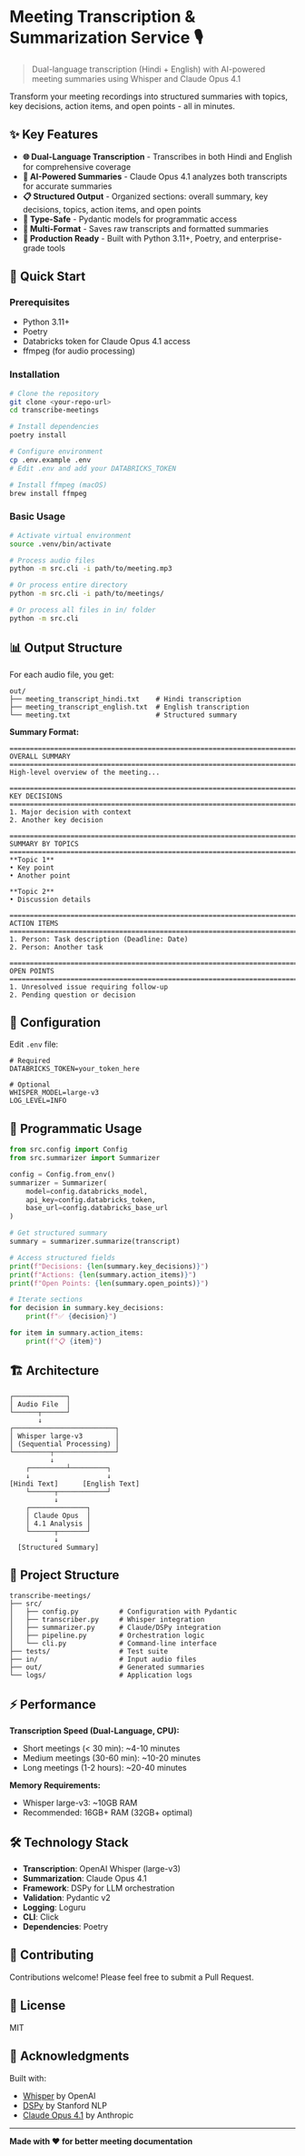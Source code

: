 # Meeting Transcription & Summarization Service 🎙️

> Dual-language transcription (Hindi + English) with AI-powered meeting summaries using Whisper and Claude Opus 4.1

Transform your meeting recordings into structured summaries with topics, key decisions, action items, and open points - all in minutes.

## ✨ Key Features

- **🌐 Dual-Language Transcription** - Transcribes in both Hindi and English for comprehensive coverage
- **🤖 AI-Powered Summaries** - Claude Opus 4.1 analyzes both transcripts for accurate summaries
- **📋 Structured Output** - Organized sections: overall summary, key decisions, topics, action items, and open points
- **🔧 Type-Safe** - Pydantic models for programmatic access
- **📝 Multi-Format** - Saves raw transcripts and formatted summaries
- **🚀 Production Ready** - Built with Python 3.11+, Poetry, and enterprise-grade tools

## 🚀 Quick Start

### Prerequisites
- Python 3.11+
- Poetry
- Databricks token for Claude Opus 4.1 access
- ffmpeg (for audio processing)

### Installation

```bash
# Clone the repository
git clone <your-repo-url>
cd transcribe-meetings

# Install dependencies
poetry install

# Configure environment
cp .env.example .env
# Edit .env and add your DATABRICKS_TOKEN

# Install ffmpeg (macOS)
brew install ffmpeg
```

### Basic Usage

```bash
# Activate virtual environment
source .venv/bin/activate

# Process audio files
python -m src.cli -i path/to/meeting.mp3

# Or process entire directory
python -m src.cli -i path/to/meetings/

# Or process all files in in/ folder
python -m src.cli
```

## 📊 Output Structure

For each audio file, you get:

```
out/
├── meeting_transcript_hindi.txt    # Hindi transcription
├── meeting_transcript_english.txt  # English transcription
└── meeting.txt                     # Structured summary
```

**Summary Format:**

```
================================================================================
OVERALL SUMMARY
================================================================================
High-level overview of the meeting...

================================================================================
KEY DECISIONS
================================================================================
1. Major decision with context
2. Another key decision

================================================================================
SUMMARY BY TOPICS
================================================================================
**Topic 1**
• Key point
• Another point

**Topic 2**
• Discussion details

================================================================================
ACTION ITEMS
================================================================================
1. Person: Task description (Deadline: Date)
2. Person: Another task

================================================================================
OPEN POINTS
================================================================================
1. Unresolved issue requiring follow-up
2. Pending question or decision
```

## 🔧 Configuration

Edit `.env` file:

```env
# Required
DATABRICKS_TOKEN=your_token_here

# Optional
WHISPER_MODEL=large-v3
LOG_LEVEL=INFO
```

## 📖 Programmatic Usage

```python
from src.config import Config
from src.summarizer import Summarizer

config = Config.from_env()
summarizer = Summarizer(
    model=config.databricks_model,
    api_key=config.databricks_token,
    base_url=config.databricks_base_url
)

# Get structured summary
summary = summarizer.summarize(transcript)

# Access structured fields
print(f"Decisions: {len(summary.key_decisions)}")
print(f"Actions: {len(summary.action_items)}")
print(f"Open Points: {len(summary.open_points)}")

# Iterate sections
for decision in summary.key_decisions:
    print(f"✅ {decision}")

for item in summary.action_items:
    print(f"📋 {item}")
```

## 🏗️ Architecture

```
┌─────────────┐
│ Audio File  │
└──────┬──────┘
       ↓
┌─────────────────────────┐
│ Whisper large-v3        │
│ (Sequential Processing) │
└─────────┬───────────────┘
          ↓
    ┌─────────┴─────────┐
    ↓                   ↓
[Hindi Text]      [English Text]
    └──────┬────────────┘
           ↓
    ┌──────────────┐
    │ Claude Opus  │
    │ 4.1 Analysis │
    └──────┬───────┘
           ↓
  [Structured Summary]
```

## 📁 Project Structure

```
transcribe-meetings/
├── src/
│   ├── config.py          # Configuration with Pydantic
│   ├── transcriber.py     # Whisper integration
│   ├── summarizer.py      # Claude/DSPy integration
│   ├── pipeline.py        # Orchestration logic
│   └── cli.py             # Command-line interface
├── tests/                 # Test suite
├── in/                    # Input audio files
├── out/                   # Generated summaries
└── logs/                  # Application logs
```

## ⚡ Performance

**Transcription Speed (Dual-Language, CPU):**
- Short meetings (< 30 min): ~4-10 minutes
- Medium meetings (30-60 min): ~10-20 minutes
- Long meetings (1-2 hours): ~20-40 minutes

**Memory Requirements:**
- Whisper large-v3: ~10GB RAM
- Recommended: 16GB+ RAM (32GB+ optimal)

## 🛠️ Technology Stack

- **Transcription**: OpenAI Whisper (large-v3)
- **Summarization**: Claude Opus 4.1
- **Framework**: DSPy for LLM orchestration
- **Validation**: Pydantic v2
- **Logging**: Loguru
- **CLI**: Click
- **Dependencies**: Poetry

## 🤝 Contributing

Contributions welcome! Please feel free to submit a Pull Request.

## 📝 License

MIT

## 🙏 Acknowledgments

Built with:
- [Whisper](https://github.com/openai/whisper) by OpenAI
- [DSPy](https://github.com/stanfordnlp/dspy) by Stanford NLP
- [Claude Opus 4.1](https://www.anthropic.com/claude) by Anthropic

---

**Made with ❤️ for better meeting documentation**
